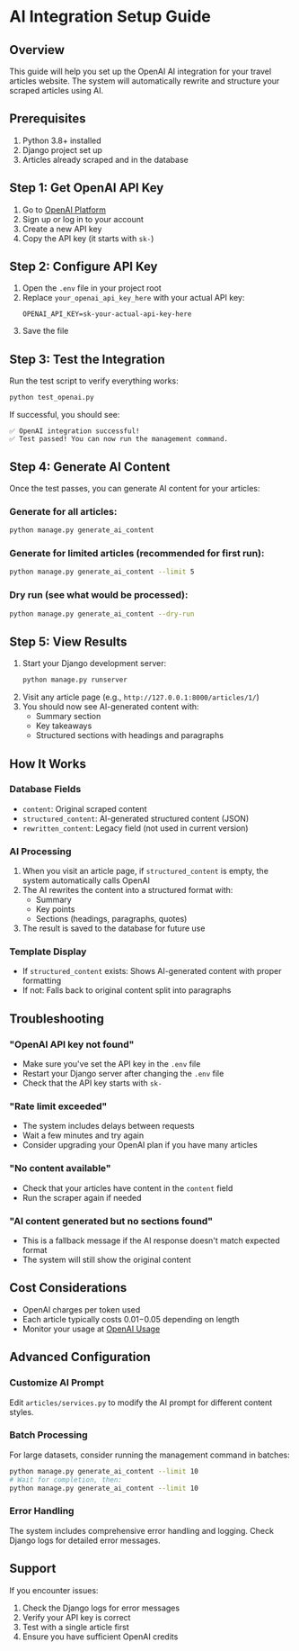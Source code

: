 # AI Integration Setup Guide

## Overview
This guide will help you set up the OpenAI AI integration for your travel articles website. The system will automatically rewrite and structure your scraped articles using AI.

## Prerequisites
1. Python 3.8+ installed
2. Django project set up
3. Articles already scraped and in the database

## Step 1: Get OpenAI API Key
1. Go to [OpenAI Platform](https://platform.openai.com/api-keys)
2. Sign up or log in to your account
3. Create a new API key
4. Copy the API key (it starts with `sk-`)

## Step 2: Configure API Key
1. Open the `.env` file in your project root
2. Replace `your_openai_api_key_here` with your actual API key:
   ```
   OPENAI_API_KEY=sk-your-actual-api-key-here
   ```
3. Save the file

## Step 3: Test the Integration
Run the test script to verify everything works:
```bash
python test_openai.py
```

If successful, you should see:
```
✅ OpenAI integration successful!
✅ Test passed! You can now run the management command.
```

## Step 4: Generate AI Content
Once the test passes, you can generate AI content for your articles:

### Generate for all articles:
```bash
python manage.py generate_ai_content
```

### Generate for limited articles (recommended for first run):
```bash
python manage.py generate_ai_content --limit 5
```

### Dry run (see what would be processed):
```bash
python manage.py generate_ai_content --dry-run
```

## Step 5: View Results
1. Start your Django development server:
   ```bash
   python manage.py runserver
   ```
2. Visit any article page (e.g., `http://127.0.0.1:8000/articles/1/`)
3. You should now see AI-generated content with:
   - Summary section
   - Key takeaways
   - Structured sections with headings and paragraphs

## How It Works

### Database Fields
- `content`: Original scraped content
- `structured_content`: AI-generated structured content (JSON)
- `rewritten_content`: Legacy field (not used in current version)

### AI Processing
1. When you visit an article page, if `structured_content` is empty, the system automatically calls OpenAI
2. The AI rewrites the content into a structured format with:
   - Summary
   - Key points
   - Sections (headings, paragraphs, quotes)
3. The result is saved to the database for future use

### Template Display
- If `structured_content` exists: Shows AI-generated content with proper formatting
- If not: Falls back to original content split into paragraphs

## Troubleshooting

### "OpenAI API key not found"
- Make sure you've set the API key in the `.env` file
- Restart your Django server after changing the `.env` file
- Check that the API key starts with `sk-`

### "Rate limit exceeded"
- The system includes delays between requests
- Wait a few minutes and try again
- Consider upgrading your OpenAI plan if you have many articles

### "No content available"
- Check that your articles have content in the `content` field
- Run the scraper again if needed

### "AI content generated but no sections found"
- This is a fallback message if the AI response doesn't match expected format
- The system will still show the original content

## Cost Considerations
- OpenAI charges per token used
- Each article typically costs $0.01-$0.05 depending on length
- Monitor your usage at [OpenAI Usage](https://platform.openai.com/usage)

## Advanced Configuration

### Customize AI Prompt
Edit `articles/services.py` to modify the AI prompt for different content styles.

### Batch Processing
For large datasets, consider running the management command in batches:
```bash
python manage.py generate_ai_content --limit 10
# Wait for completion, then:
python manage.py generate_ai_content --limit 10
```

### Error Handling
The system includes comprehensive error handling and logging. Check Django logs for detailed error messages.

## Support
If you encounter issues:
1. Check the Django logs for error messages
2. Verify your API key is correct
3. Test with a single article first
4. Ensure you have sufficient OpenAI credits 